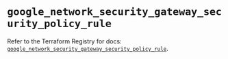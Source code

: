 # `google_network_security_gateway_security_policy_rule`

Refer to the Terraform Registry for docs: [`google_network_security_gateway_security_policy_rule`](https://registry.terraform.io/providers/hashicorp/google-beta/5.16.0/docs/resources/google_network_security_gateway_security_policy_rule).
